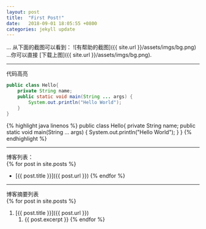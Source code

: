```yaml
---
layout: post
title:  "First Post!"
date:   2018-09-01 18:05:55 +0800
categories: jekyll update
---
```

… 从下面的截图可以看到：
![有帮助的截图]({{ site.url }}/assets/imgs/bg.png)  
…你可以直接 [下载上图]({{ site.url }}/assets/imgs/bg.png).   

---
代码高亮  
```java
public class Hello{
    private String name;
    public static void main(String ... args) {
        System.out.println("Hello World");
    }
}
```

{% highlight java linenos %}
public class Hello{
    private String name;
    public static void main(String ... args) {
        System.out.println("Hello World");
    }
}
{% endhighlight %}

---
博客列表：  
{% for post in site.posts %}
+ [{{ post.title }}]({{ post.url }})
{% endfor %}
---
博客摘要列表  
{% for post in site.posts %}
1. [{{ post.title }}]({{ post.url }})
    1. {{ post.excerpt }}
{% endfor %}

